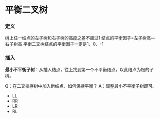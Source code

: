 

# 平衡二叉树
### 定义
树上任一结点的左子树和右子树的高度之差不超过1
结点的平衡因子=左子树高—右子树高
平衡二叉树结点的平衡因子一定是1、0、-1
### 插入
**最小不平衡子树**：从插入结点，往上找到第一个不平衡结点，以此结点为根的子树。

Q：在二叉排序树中加入新结点，如何保持平衡？
A：调整最小不平衡子树即可。

- LL
- RR
- LR
- RL
<!--stackedit_data:
eyJoaXN0b3J5IjpbLTE0NDg4NTQ2MDgsMTUxNzQzMTkyMl19
-->